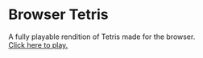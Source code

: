 # Browser Tetris
A fully playable rendition of Tetris made for the browser. <br>
[Click here to play.](https://skylerdyoung.github.io/Browser-Tetris/)
